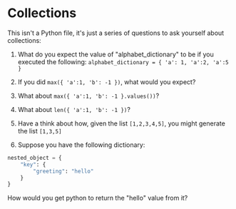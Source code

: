 # Collections

This isn't a Python file, it's just a series of questions to ask yourself about collections:

1. What do you expect the value of "alphabet_dictionary" to be if you executed the following:
`alphabet_dictionary = { 'a': 1, 'a':2, 'a':5 }`

2. If you did `max({ 'a':1, 'b': -1 })`, what would you expect?

3. What about `max({ 'a':1, 'b': -1 }.values())`?

4. What about `len({ 'a':1, 'b': -1 })`?

5. Have a think about how, given the list `[1,2,3,4,5]`, you might generate the list `[1,3,5]`

6. Suppose you have the following dictionary:

```python
nested_object = {
    "key": {
        "greeting": "hello"
    }
}
```

How would you get python to return the "hello" value from it?